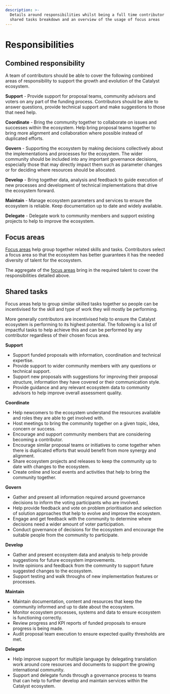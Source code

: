 ```yaml
---
description: >-
  Details around responsibilities whilst being a full time contributor with a
  shared tasks breakdown and an overview of the usage of focus areas
---
```


# Responsibilities

## Combined responsibility

A team of contributors should be able to cover the following combined areas of responsibility to support the growth and evolution of the Catalyst ecosystem.



**Support** - Provide support for proposal teams, community advisors and voters on any part of the funding process. Contributors should be able to answer questions, provide technical support and make suggestions to those that need help.

**Coordinate** - Bring the community together to collaborate on issues and successes within the ecosystem. Help bring proposal teams together to bring more alignment and collaboration where possible instead of duplicated efforts.

**Govern** - Supporting the ecosystem by making decisions collectively about the implementations and processes for the ecosystem. The wider community should be included into any important governance decisions, especially those that may directly impact them such as parameter changes or for deciding where resources should be allocated.

**Develop** - Bring together data, analysis and feedback to guide execution of new processes and development of technical implementations that drive the ecosystem forward.

**Maintain** - Manage ecosystem parameters and services to ensure the ecosystem is reliable. Keep documentation up to date and widely available.

**Delegate** - Delegate work to community members and support existing projects to help to improve the ecosystem.



## Focus areas

[Focus areas](focus-areas/) help group together related skills and tasks. Contributors select a focus area so that the ecosystem has better guarantees it has the needed diversity of talent for the ecosystem.

The aggregate of the [focus areas](focus-areas/) bring in the required talent to cover the responsibilities detailed above.



## Shared tasks

Focus areas help to group similar skilled tasks together so people can be incentivised for the skill and type of work they will mostly be performing.

More generally contributors are incentivised help to ensure the Catalyst ecosystem is performing to its highest potential. The following is a list of impactful tasks to help achieve this and can be performed by any contributor regardless of their chosen focus area.



**Support**

* Support funded proposals with information, coordination and technical expertise.
* Provide support to wider community members with any questions or technical support.
* Support new proposals with suggestions for improving their proposal structure, information they have covered or their communication style.
* Provide guidance and any relevant ecosystem data to community advisors to help improve overall assessment quality.



**Coordinate**

* Help newcomers to the ecosystem understand the resources available and roles they are able to get involved with.
* Host meetings to bring the community together on a given topic, idea, concern or success.
* Encourage and support community members that are considering becoming a contributor.
* Encourage similar proposal teams or initiatives to come together when there is duplicated efforts that would benefit from more synergy and alignment.
* Share ecosystem projects and releases to keep the community up to date with changes to the ecosystem.
* Create online and local events and activities that help to bring the community together.



**Govern**

* Gather and present all information required around governance decisions to inform the voting participants who are involved.
* Help provide feedback and vote on problem prioritisation and selection of solution approaches that help to evolve and improve the ecosystem.
* Engage and get feedback with the community to determine where decisions need a wider amount of voter participation.
* Conduct governance of decisions for the ecosystem and encourage the suitable people from the community to participate.



**Develop**

* Gather and present ecosystem data and analysis to help provide suggestions for future ecosystem improvements.
* Invite opinions and feedback from the community to support future suggested changes to the ecosystem.
* Support testing and walk throughs of new implementation features or processes.



**Maintain**

* Maintain documentation, content and resources that keep the community informed and up to date about the ecosystem.
* Monitor ecosystem processes, systems and data to ensure ecosystem is functioning correctly.
* Review progress and KPI reports of funded proposals to ensure progress is being made.
* Audit proposal team execution to ensure expected quality thresholds are met.



**Delegate**

* Help improve support for multiple language by delegating translation work around core resources and documents to support the growing international community.
* Support and delegate funds through a governance process to teams that can help to further develop and maintain services within the Catalyst ecosystem.
